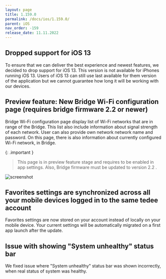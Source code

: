 ```yaml
---
layout: page
title: 1.159.0
permalink: /docs/ios/1.159.0/
parent: iOS
nav_order: -159
release_date: 11.11.2022
---
```


## Dropped support for iOS 13
To ensure that we can deliver the best experience and newest features, we decided to drop support for iOS 13. This version is not available for iPhones running iOS 13. Users of iOS 13 can still use last available for them version of the application but we cannot guarantee how long it will be working with our devices.

## Preview feature: New Bridge Wi-Fi configuration page (requires bridge firmware 2.2 or newer)
Bridge Wi-Fi configuration page display list of Wi-Fi networks that are in range of the Bridge. This list also include information about signal strength of each network. User can also provide own network network name and password. On this page, there is also information about currently configured Wi-Fi network, in Bridge.

{: .important }
> This page is in preview feature stage and requires to be enabled in app settings. Also, Bridge firmware must be updated to version 2.2 .

![screenshot](/tedee-release-notes/docs/ios/assets/1.159.0-bridge-wifi-configuration.png)

## Favorites settings are synchronized across all your mobile devices logged in to the same tedee account
Favorites settings are now stored on your account instead of locally on your mobile device. Your current settings will be automatically migrated on a first app launch after the update.

## Issue with showing "System unhealthy" status bar
We fixed issue where "System unhealthy" status bar was shown incorrectly, when real status of system was healthy.